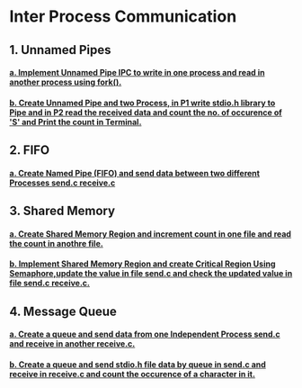 # Inter Process Communication
## 1. Unnamed Pipes 
#### [a. Implement Unnamed Pipe IPC to write in one process and read in another process using fork().](../8_IPC/1_PIPE)

#### [b. Create Unnamed Pipe and two Process, in P1 write stdio.h library to Pipe and in P2 read the received data and count the no. of occurence of 'S' and Print the count in Terminal.](../8_IPC/1_PIPE/1_Pipe_Char_Count)

## 2. FIFO
#### [a. Create Named Pipe (FIFO) and send data between two different Processes send.c receive.c](../8_IPC/2_FIFO)

## 3.  Shared Memory
#### [a. Create Shared Memory Region and increment count in one file and read the count in anothre file.](../8_IPC/3_SHARED_MEM/1_SHM/1_INT)

#### [b. Implement Shared Memory Region and create Critical Region Using Semaphore,update the value in file send.c and check the updated value in file send.c receive.c.](../8_IPC/3_SHARED_MEM/2_SHM_SEM)

## 4. Message Queue
#### [a. Create a queue and send data from one Independent Process send.c and receive in another receive.c.](../8_IPC/4_MESSAGE_QUEUE/1_Message)

#### [b. Create a queue and send stdio.h file data by queue in send.c and receive in receive.c and count the occurence of a character in it.](../8_IPC/4_MESSAGE_QUEUE/2_Count_Char_from_stdio.h)
